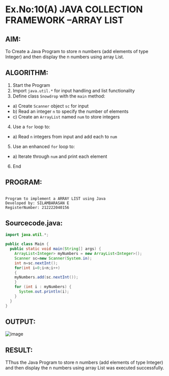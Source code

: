 # Ex.No:10(A)  JAVA COLLECTION FRAMEWORK –ARRAY LIST
## AIM:
 To Create a Java Program to store n numbers (add elements of type Integer) and then display the n numbers using array List.

## ALGORITHM:
1.	Start the Program
2.	Import `java.util.*` for input handling and list functionality
3.	Define class `Snowdrop` with the `main` method:
-	a) Create `Scanner` object `sc` for input
-	b) Read an integer `n` to specify the number of elements
-	c) Create an `ArrayList` named `num` to store integers
4.	Use a `for` loop to:
-	a) Read `n` integers from input and add each to `num`
5.	Use an enhanced `for` loop to:
-	a) Iterate through `num` and print each element
6.	End

## PROGRAM:
 ```

Program to implement a ARRAY LIST using Java
Developed by: SILAMBARASAN E
RegisterNumber: 212222040156

```

## Sourcecode.java:
```java
import java.util.*;

public class Main { 
  public static void main(String[] args) { 
    ArrayList<Integer> myNumbers = new ArrayList<Integer>();
    Scanner sc=new Scanner(System.in);
    int n=sc.nextInt();
    for(int i=0;i<n;i++)
    {
    myNumbers.add(sc.nextInt());
    }
    for (int i : myNumbers) {
      System.out.println(i);
    }
  } 
}
```

## OUTPUT:

![image](https://github.com/user-attachments/assets/e6dfe967-7697-415f-bad6-b16b8fc4ca02)


## RESULT:
TThus the Java Program to store n numbers (add elements of type Integer) and then display the n numbers using array List was executed successfully.
